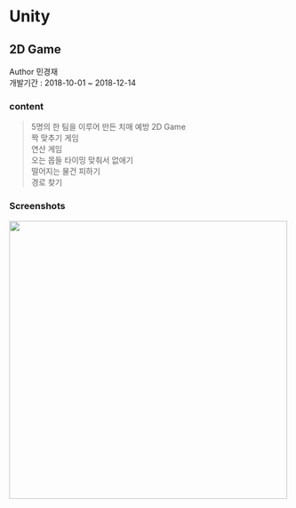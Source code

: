 Unity 
============ 
2D Game
- 
Author 민경재 <br>
개발기간 :  2018-10-01 ~ 2018-12-14 <br>

### content

> 5명의 한 팀을 이루어 만든 치매 예방 2D Game <br>
> 짝 맞추기 게임 <br>
> 연산 게임<br>
> 오는 몹들 타이밍 맞춰서 없애기 <br>
> 떨어지는 물건 피하기 <br>
> 경로 찾기 <br>

### Screenshots

<div>
    <img width ="500" src = "https://user-images.githubusercontent.com/43604493/63410583-9d69b100-c42e-11e9-954d-c6b3c695784e.JPG">
</div>

